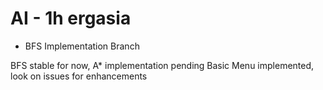 # AI - 1h ergasia
- BFS Implementation Branch

BFS stable for now, A* implementation pending
Basic Menu implemented, look on issues for enhancements

